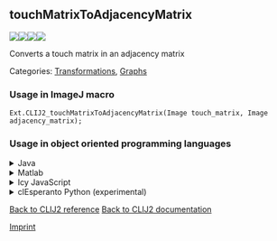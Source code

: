 ## touchMatrixToAdjacencyMatrix
<img src="images/mini_empty_logo.png"/><img src="images/mini_clij2_logo.png"/><img src="images/mini_empty_logo.png"/><img src="images/mini_cle_logo.png"/>

Converts a touch matrix in an adjacency matrix

Categories: [Transformations](https://clij.github.io/clij2-docs/reference__transform), [Graphs](https://clij.github.io/clij2-docs/reference__graph)

### Usage in ImageJ macro
```
Ext.CLIJ2_touchMatrixToAdjacencyMatrix(Image touch_matrix, Image adjacency_matrix);
```


### Usage in object oriented programming languages



<details>

<summary>
Java
</summary>
<pre class="highlight">// init CLIJ and GPU
import net.haesleinhuepf.clij2.CLIJ2;
import net.haesleinhuepf.clij.clearcl.ClearCLBuffer;
CLIJ2 clij2 = CLIJ2.getInstance();

// get input parameters
ClearCLBuffer touch_matrix = clij2.push(touch_matrixImagePlus);
ClearCLBuffer adjacency_matrix = clij2.push(adjacency_matrixImagePlus);
</pre>

<pre class="highlight">
// Execute operation on GPU
clij2.touchMatrixToAdjacencyMatrix(touch_matrix, adjacency_matrix);
</pre>

<pre class="highlight">
// show result

// cleanup memory on GPU
clij2.release(touch_matrix);
clij2.release(adjacency_matrix);
</pre>

</details>



<details>

<summary>
Matlab
</summary>
<pre class="highlight">% init CLIJ and GPU
clij2 = init_clatlab();

% get input parameters
touch_matrix = clij2.pushMat(touch_matrix_matrix);
adjacency_matrix = clij2.pushMat(adjacency_matrix_matrix);
</pre>

<pre class="highlight">
% Execute operation on GPU
clij2.touchMatrixToAdjacencyMatrix(touch_matrix, adjacency_matrix);
</pre>

<pre class="highlight">
% show result

% cleanup memory on GPU
clij2.release(touch_matrix);
clij2.release(adjacency_matrix);
</pre>

</details>



<details>

<summary>
Icy JavaScript
</summary>
<pre class="highlight">// init CLIJ and GPU
importClass(net.haesleinhuepf.clicy.CLICY);
importClass(Packages.icy.main.Icy);

clij2 = CLICY.getInstance();

// get input parameters
touch_matrix_sequence = getSequence();
touch_matrix = clij2.pushSequence(touch_matrix_sequence);
adjacency_matrix_sequence = getSequence();
adjacency_matrix = clij2.pushSequence(adjacency_matrix_sequence);
</pre>

<pre class="highlight">
// Execute operation on GPU
clij2.touchMatrixToAdjacencyMatrix(touch_matrix, adjacency_matrix);
</pre>

<pre class="highlight">
// show result

// cleanup memory on GPU
clij2.release(touch_matrix);
clij2.release(adjacency_matrix);
</pre>

</details>



<details>

<summary>
clEsperanto Python (experimental)
</summary>
<pre class="highlight">import pyclesperanto_prototype as cle

cle.touch_matrix_to_adjacency_matrix(touch_matrix, adjacency_matrix)

</pre>



</details>



[Back to CLIJ2 reference](https://clij.github.io/clij2-docs/reference)
[Back to CLIJ2 documentation](https://clij.github.io/clij2-docs)

[Imprint](https://clij.github.io/imprint)
